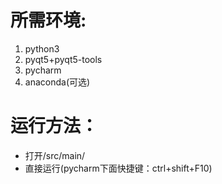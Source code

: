 # 所需环境:

1. python3
2. pyqt5+pyqt5-tools
3. pycharm
4. anaconda(可选)

# 运行方法：
* 打开/src/main/
* 直接运行(pycharm下面快捷键：ctrl+shift+F10)